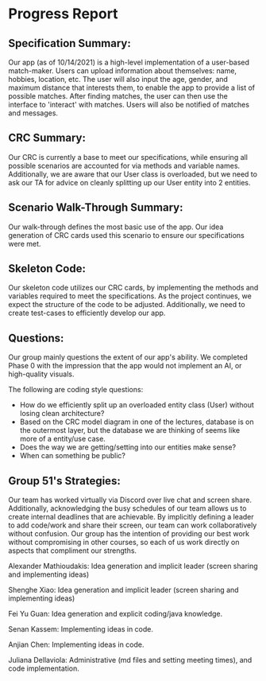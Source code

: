 # Progress Report

## Specification Summary:
Our app (as of 10/14/2021) is a high-level implementation of a user-based match-maker. Users can upload 
information about themselves: name, hobbies, location, etc. The user will also input the age, gender, and maximum
distance that interests them, to enable the app to provide a list of possible matches. After finding
matches, the user can then use the interface to 'interact' with matches. Users will also be notified of
matches and messages.

## CRC Summary:
Our CRC is currently a base to meet our specifications, while ensuring all possible scenarios are accounted for
via methods and variable names. Additionally, we are aware that our User class is overloaded, but we need
to ask our TA for advice on cleanly splitting up our User entity into 2 entities.

## Scenario Walk-Through Summary:
Our walk-through defines the most basic use of the app. Our idea generation of CRC cards used this scenario
to ensure our specifications were met.

## Skeleton Code:
Our skeleton code utilizes our CRC cards, by implementing the methods and variables required
to meet the specifications. As the project continues, we expect the structure of the code to be adjusted.
Additionally, we need to create test-cases to efficiently develop our app.

## Questions:
Our group mainly questions the extent of our app's ability. We completed Phase 0 with
the impression that the app would not implement an AI, or high-quality visuals.

The following are coding style questions:
* How do we efficiently split up an overloaded entity class (User) without losing clean architecture?
* Based on the CRC model diagram in one of the lectures, database is on the outermost layer, but the database we are thinking of seems like more of a
entity/use case.
* Does the way we are getting/setting into our entities make sense? 
* When can something be public?

## Group 51's Strategies:
Our team has worked virtually via Discord over live chat and screen share. Additionally,
acknowledging the busy schedules of our team allows us to create internal deadlines that are
achievable. By implicitly defining a leader to add code/work and share their screen, our team can
work collaboratively without confusion. Our group has the intention of providing our best work
without compromising in other courses, so each of us work directly on aspects that compliment our strengths.

Alexander Mathioudakis: Idea generation and implicit leader (screen sharing and implementing ideas)

Shenghe Xiao: Idea generation and implicit leader (screen sharing and implementing ideas)

Fei Yu Guan: Idea generation and explicit coding/java knowledge.

Senan Kassem: Implementing ideas in code.

Anjian Chen: Implementing ideas in code.

Juliana Dellaviola: Administrative (md files and setting meeting times), and code implementation.

